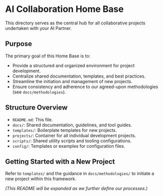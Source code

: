 # AI Collaboration Home Base

This directory serves as the central hub for all collaborative projects undertaken with your AI Partner.

## Purpose

The primary goal of this Home Base is to:
- Provide a structured and organized environment for project development.
- Centralize shared documentation, templates, and best practices.
- Streamline the initiation and management of new projects.
- Ensure consistency and adherence to our agreed-upon methodologies (see `docs/methodologies`).

## Structure Overview

- `README.md`: This file.
- `docs/`: Shared documentation, guidelines, and tool guides.
- `templates/`: Boilerplate templates for new projects.
- `projects/`: Container for all individual development projects.
- `scripts/`: Shared utility scripts and tooling configurations.
- `config/`: Templates or examples for configuration files.

## Getting Started with a New Project

Refer to `templates/` and the guidance in `docs/methodologies/` to initiate a new project within this framework.

*(This README will be expanded as we further define our processes.)* 